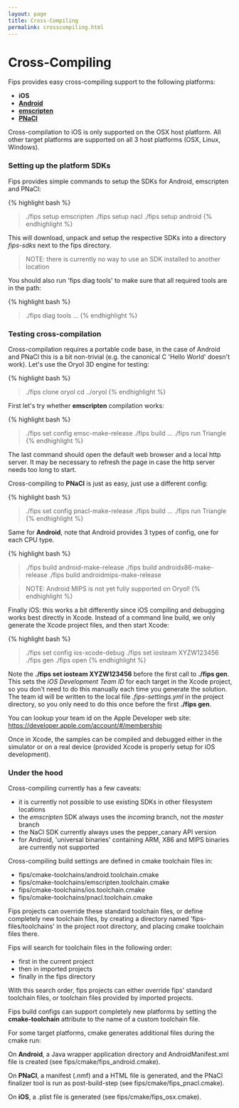 ```yaml
---
layout: page
title: Cross-Compiling
permalink: crosscompiling.html
---
```


# Cross-Compiling

Fips provides easy cross-compiling support to the following platforms:

- **iOS**
- [**Android**](https://developer.android.com/tools/sdk/ndk/index.html)
- [**emscripten**](http://kripken.github.io/emscripten-site/index.html)
- [**PNaCl**](https://developer.chrome.com/native-client)

Cross-compilation to iOS is only supported on the OSX host platform. All
other target platforms are supported on all 3 host platforms (OSX, Linux, Windows).


### Setting up the platform SDKs

Fips provides simple commands to setup the SDKs for Android, emscripten and
PNaCl:

{% highlight bash %}
> ./fips setup emscripten
> ./fips setup nacl
> ./fips setup android
{% endhighlight %}

This will download, unpack and setup the respective SDKs into a directory
_fips-sdks_ next to the fips directory.

> NOTE: there is currently no way to use an SDK installed to another location

You should also run 'fips diag tools' to make sure that all required
tools are in the path:

{% highlight bash %}
> ./fips diag tools
...
{% endhighlight %}

### Testing cross-compilation

Cross-compilation requires a portable code base, in the case of Android and
PNaCl this is a bit non-trivial (e.g. the canonical C 'Hello World' doesn't
work). Let's use the Oryol 3D engine for testing:

{% highlight bash %}
> ./fips clone oryol
> cd ../oryol
{% endhighlight %}

First let's try whether **emscripten** compilation works:

{% highlight bash %}
> ./fips set config emsc-make-release
> ./fips build
...
> ./fips run Triangle
{% endhighlight %}

The last command should open the default web browser and a local http server.
It may be necessary to refresh the page in case the http server needs too long
to start.

Cross-compiling to **PNaCl** is just as easy, just use a different config:

{% highlight bash %}
> ./fips set config pnacl-make-release
> ./fips build
...
> ./fips run Triangle
{% endhighlight %}

Same for **Android**, note that Android provides 3 types of config, one for each
CPU type.

{% highlight bash %}
> ./fips build android-make-release
> ./fips build androidx86-make-release
> ./fips build androidmips-make-release

> NOTE: Android MIPS is not yet fully supported on Oryol!
{% endhighlight %}

Finally iOS: this works a bit differently since iOS compiling and debugging
works best directly in Xcode. Instead of a command line build, we only 
generate the Xcode project files, and then start Xcode:

{% highlight bash %}
> ./fips set config ios-xcode-debug
> ./fips set iosteam XYZW123456
> ./fips gen
> ./fips open
{% endhighlight %}

Note the **./fips set iosteam XYZW123456** before the first call to **./fips gen**.
This sets the _iOS Development Team ID_ for each target in the Xcode project,
so you don't need to do this manually each time you generate the solution.
The team id will be written to the local file _.fips-settings.yml_ in the project
directory, so you only need to do this once before the first **./fips gen**.

You can lookup your team id on the Apple Developer web site:
https://developer.apple.com/account/#/membership

Once in Xcode, the samples can be compiled and debugged either in the simulator
or on a real device (provided Xcode is properly setup for iOS development).

### Under the hood

Cross-compiling currently has a few caveats:

* it is currently not possible to use existing SDKs in other filesystem locations
* the _emscripten_ SDK always uses the _incoming_ branch, not the _master_ branch
* the NaCl SDK currently always uses the pepper_canary API version
* for Android, 'universal binaries' containing ARM, X86 and MIPS binaries are 
  currently not supported

Cross-compiling build settings are defined in cmake toolchain files in:

* fips/cmake-toolchains/android.toolchain.cmake
* fips/cmake-toolchains/emscripten.toolchain.cmake
* fips/cmake-toolchains/ios.toolchain.cmake
* fips/cmake-toolchains/pnacl.toolchain.cmake

Fips projects can override these standard toolchain files, or define
completely new toolchain files, by creating
a directory named 'fips-files/toolchains' in the project root directory, and
placing cmake toolchain files there.

Fips will search for toolchain files in the following order:

* first in the current project
* then in imported projects
* finally in the fips directory

With this search order, fips projects can either override fips' standard
toolchain files, or toolchain files provided by imported projects.

Fips build configs can support completely new platforms by setting the
**cmake-toolchain** attribute to the name of a custom toolchain file.

For some target platforms, cmake generates additional files during the cmake run:

On **Android**, a Java wrapper application directory and AndroidManifest.xml 
file is created (see fips/cmake/fips_android.cmake).

On **PNaCl**, a manifest (.nmf) and a HTML file is generated, and the PNaCl 
finalizer tool is run as post-build-step (see fips/cmake/fips_pnacl.cmake).

On **iOS**, a .plist file is generated (see fips/cmake/fips_osx.cmake).

